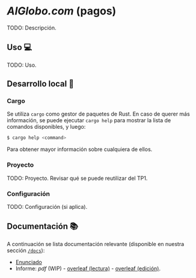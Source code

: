 # _AlGlobo.com_ (pagos)

TODO: Descripción.

## Uso :computer:

TODO: Uso.

<!-- Para más información sobre el uso de cada uno de estos endpoints y de la API en general, así como de nuestra [interfaz gráfica web](https://mauro7x.github.io/concurrentes/), se encuentra disponible nuestro [Manual de Usuario](./docs/ManualDeUsuario.pdf). -->

## Desarrollo local :wrench:

### Cargo

Se utiliza `cargo` como gestor de paquetes de Rust. En caso de querer más información, se puede ejecutar `cargo help` para mostrar la lista de comandos disponibles, y luego:

```bash
$ cargo help <command>
```

Para obtener mayor información sobre cualquiera de ellos.

### Proyecto

TODO: Proyecto. Revisar qué se puede reutilizar del TP1.

### Configuración

TODO: Configuración (si aplica).

## Documentación :books:

A continuación se lista documentación relevante (disponible en nuestra sección [`/docs`](./docs)):

- [Enunciado](./docs/Enunciado.md)
- Informe: _pdf_ (WIP) - [overleaf (lectura)]() - [overleaf (edición)]().
